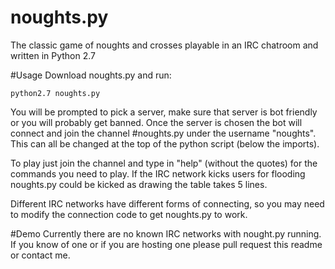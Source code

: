 noughts.py
==========

The classic game of noughts and crosses playable in an IRC chatroom and written in Python 2.7

#Usage
Download noughts.py and run:
```
python2.7 noughts.py
```

You will be prompted to pick a server, make sure that server is bot friendly or you will probably get banned. Once the server is chosen the bot will connect and join the channel #noughts.py under the username "noughts". This can all be changed at the top of the python script (below the imports).

To play just join the channel and type in "help" (without the quotes) for the commands you need to play. If the IRC network kicks users for flooding noughts.py could be kicked as drawing the table takes 5 lines.

Different IRC networks have different forms of connecting, so you may need to modify the connection code to get noughts.py to work.

#Demo
Currently there are no known IRC networks with nought.py running. If you know of one or if you are hosting one please pull request this readme or contact me.

